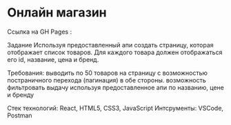 # Онлайн магазин

Ссылка на GH Pages : 

Задание
Используя предоставленный апи создать страницу, которая отображает список товаров.
Для каждого товара должен отображаться его id, название, цена и бренд.

Требования:
выводить по 50 товаров на страницу с возможностью постраничного перехода (пагинация) в обе стороны.
возможность фильтровать выдачу используя предоставленное апи по названию, цене и бренду

Стек технологий: React, HTML5, CSS3, JavaScript
Интсрументы: VSCode, Postman
